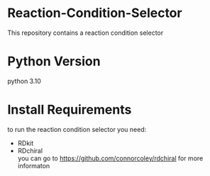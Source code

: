 # Reaction-Condition-Selector
This repository contains a reaction condition selector

# Python Version
python 3.10

# Install Requirements
to run the reaction condition selector you need:
* RDkit
* RDchiral <br>
you can go to https://github.com/connorcoley/rdchiral for more informaton
